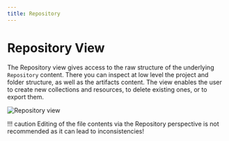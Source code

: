```yaml
---
title: Repository
---
```


Repository View
===

The Repository view gives access to the raw structure of the underlying `Repository` content.
There you can inspect at low level the project and folder structure, as well as the artifacts content.
The view enables the user to create new collections and resources, to delete existing ones, or to export them.

![Repository view](../../../images/ide_view_repository.png)

!!! caution
	Editing of the file contents via the Repository perspective is not recommended as it can lead to inconsistencies!
